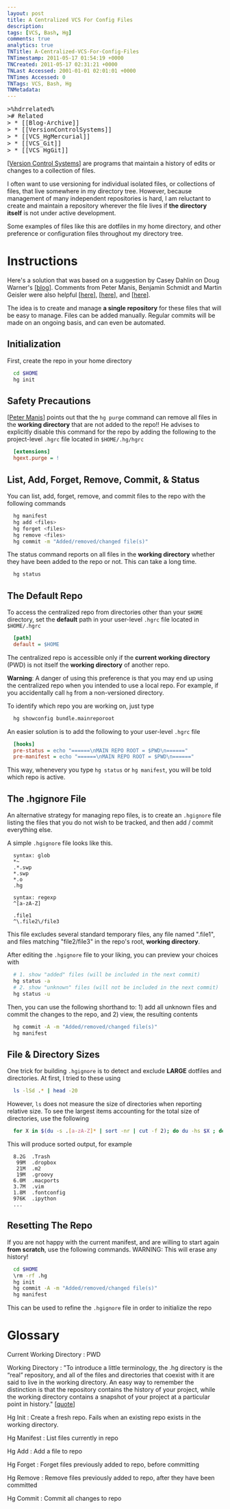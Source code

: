 ```yaml
---
layout: post
title: A Centralized VCS For Config Files
description: 
tags: [VCS, Bash, Hg]
comments: true
analytics: true
TNTitle: A-Centralized-VCS-For-Config-Files
TNTimestamp: 2011-05-17 01:54:19 +0000
TNCreated: 2011-05-17 02:31:21 +0000
TNLast Accessed: 2001-01-01 02:01:01 +0000
TNTimes Accessed: 0
TNTags: VCS, Bash, Hg
TNMetadata:
---
```



<pre class="action ideaaction">
>%hdrrelated%
># Related
> * [[Blog-Archive]]
> * [[VersionControlSystems]]
> * [[VCS_HgMercurial]]
> * [[VCS_Git]]
> * [[VCS_HgGit]]
</pre>

<!--
# A Centralized Version Control Repository For Isolated Configuration Files, Dot Files, Preferences, Etc.
-->

[[Version Control Systems]] are programs that maintain a history of edits or changes to a collection of files.

I often want to use versioning for individual isolated files, or collections of files, that live somewhere in my directory tree.  However, because management of many independent repositories is hard, I am reluctant to create and maintain a repository wherever the file lives if __the directory itself__ is not under active development.

Some examples of files like this are dotfiles in my home directory, and other preference or configuration files throughout my directory tree.

# Instructions

Here's a solution that was based on a suggestion by Casey Dahlin on Doug Warner's [[blog][Doug Warner]].   Comments from Peter Manis, Benjamin Schmidt and Martin Geisler were also helpful [[here][Peter Manis]], [[here][How do I find the largest filesdirectories]], and [[here][Mercurial]].

The idea is to create and manage __a single repository__ for these files that will be easy to manage.  Files can be added manually.  Regular commits will be made on an ongoing basis, and can even be automated.

## Initialization

First, create the repo in your home directory

``` bash
  cd $HOME
  hg init
```

## Safety Precautions

[[Peter Manis]] points out that the `hg purge` command can remove all files in the __working directory__ that are not added to the repo!!  He advises to explicitly disable this command for the repo by adding the following to the project-level `.hgrc` file located in `$HOME/.hg/hgrc`

``` cfg
  [extensions]
  hgext.purge = !
```

## List, Add, Forget, Remove, Commit, & Status

You can list, add, forget, remove, and commit files to the repo with the following commands

``` bash
  hg manifest
  hg add <files>
  hg forget <files>
  hg remove <files>
  hg commit -m "Added/removed/changed file(s)"
```

The status command reports on all files in the __working directory__ whether they have been added to the repo or not.  This can take a long time.

``` bash
  hg status
```

## The Default Repo

To access the centralized repo from directories other than your `$HOME` directory, set the __default__ path in your user-level `.hgrc` file located in `$HOME/.hgrc`

``` cfg
  [path]
  default = $HOME
```

The centralized repo is accessible only if the __current working directory__ (PWD) is not itself the __working directory__ of another repo.

__Warning__: A danger of using this preference is that you may end up using the centralized repo when you intended to use a local repo.  For example, if you accidentally call `hg` from a non-versioned directory.

To identify which repo you are working on, just type

``` bash
  hg showconfig bundle.mainreporoot
```

An easier solution is to add the following to your user-level `.hgrc` file

``` cfg
  [hooks]
  pre-status = echo "======\nMAIN REPO ROOT = $PWD\n======"
  pre-manifest = echo "======\nMAIN REPO ROOT = $PWD\n======"
```

This way, whenevery you type `hg status` or `hg manifest`, you will be told which repo is active.


## The .hgignore File

An alternative strategy for managing repo files, is to create an `.hgignore` file listing the files that you do not wish to be tracked, and then add / commit everything else.

A simple `.hgignore` file looks like this.

``` text
  syntax: glob
  *~
  .*.swp
  *.swp
  *.o
  .hg

  syntax: regexp
  ^[a-zA-Z]

  .file1
  ^\.file2\/file3
```

This file excludes several standard temporary files, any file named ".file1", and files matching "file2/file3" in the repo's root, __working directory__.

After editing the `.hgignore` file to your liking, you can preview your choices with

``` bash
  # 1. show "added" files (will be included in the next commit)
  hg status -a
  # 2. show "unknown" files (will not be included in the next commit)
  hg status -u
```

Then, you can use the following shorthand to: 1) add all unknown files and commit the changes to the repo, and 2) view, the resulting contents

``` bash
  hg commit -A -m "Added/removed/changed file(s)"
  hg manifest
```

## File & Directory Sizes

One trick for building `.hgignore` is to detect and exclude __LARGE__ dotfiles and directories.  At first, I tried to these using

``` bash
  ls -lSd .* | head -20
```

However, `ls` does not measure the size of directories when reporting relative size.  To see the largest items accounting for the total size of directories,
use the following

``` bash
  for X in $(du -s .[a-zA-Z]* | sort -nr | cut -f 2); do du -hs $X ; done | head -20
```

This will produce sorted output, for example

``` text
  8.2G  .Trash
   99M  .dropbox
   21M  .m2
   19M  .groovy
  6.0M  .macports
  3.7M  .vim
  1.8M  .fontconfig
  976K  .ipython
  ...
```

## Resetting The Repo

If you are not happy with the current manifest, and are willing to start again __from scratch__, use the following commands.  WARNING: This will erase any history!

``` bash
  cd $HOME
  \rm -rf .hg
  hg init
  hg commit -A -m "Added/removed/changed file(s)"
  hg manifest
```

This can be used to refine the `.hgignore` file in order to initialize the repo


# Glossary

Current Working Directory
: PWD

Working Directory
: "To introduce a little terminology, the .hg directory is the “real” repository, and all of the files and directories that coexist with it are said to live in the working directory. An easy way to remember the distinction is that the repository contains the history of your project, while the working directory contains a snapshot of your project at a particular point in history." [[quote][a-tour-of-mercurial-the-basics]]

Hg Init
: Create a fresh repo.  Fails when an existing repo exists in the working directory.

Hg Manifest
: List files currently in repo

Hg Add
: Add a file to repo

Hg Forget
: Forget files previously added to repo, before committing

Hg Remove
: Remove files previously added to repo, after they have been committed

Hg Commit
: Commit all changes to repo


[Version Control Systems]: http://en.wikipedia.org/wiki/Revision_control
[Doug Warner]: http://doug.warner.fm/d//blog/2008/07/Version-controlling-my-home-dir
[Peter Manis]: http://pyverted.com/version-control/using-mercurial-on-your-home-directory/2009/08/
[How do I find the largest filesdirectories]: http://www.cyberciti.biz/faq/how-do-i-find-the-largest-filesdirectories-on-a-linuxunixbsd-filesystem/
[Mercurial]: http://mercurial.selenic.com/wiki/TipsAndTricks
[a-tour-of-mercurial-the-basics]: http://hgbook.red-bean.com/read/a-tour-of-mercurial-the-basics.html



